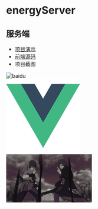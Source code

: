 # energyServer
服务端
-----

* [项目演示](http://47.106.172.176:666/ "项目演示")
* [前端源码](https://github.com/815129099/energyCode "前端源码")
* 项目截图

![baidu](http://www.baidu.com/img/bdlogo.gif "百度logo")  
![](https://github.com/815129099/energyCode/raw/master/src/assets/logo.png "login.logo")  
![](https://github.com/815129099/energyCode/raw/master/1.jpg "login.logo") 
